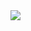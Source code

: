   <a href="https://youtu.be/fKs5Y72Ylkg" target="_blank">
    <img src="https://i.imgur.com/drO5ouj.png" />
  </a>
